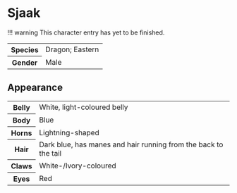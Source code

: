 # Sjaak
!!! warning
    This character entry has yet to be finished.

<table>
  <tr>
    <th>Species</th>
    <td>Dragon; Eastern</td>
  </tr>
  <tr>
    <th>Gender</th>
    <td>Male</td>
  </tr>
</table>

## Appearance

<table>
  <tr>
    <th>Belly</th>
    <td>White, light-coloured belly</td>
  </tr>
  <tr>
    <th>Body</th>
    <td>Blue</td>
  </tr>
  <tr>
    <th>Horns</th>
    <td>Lightning-shaped</td>
  </tr>
  <tr>
    <th>Hair</th>
    <td>Dark blue, has manes and hair running from the back to the tail</td>
  </tr>
  <tr>
    <th>Claws</th>
    <td>White-/Ivory-coloured</td>
  </tr>
  <tr>
    <th>Eyes</th>
    <td>Red</td>
  </tr>
</table>
